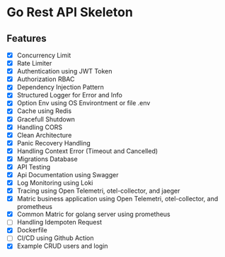 # Go Rest API Skeleton

## Features
- [X] Concurrency Limit
- [X] Rate Limiter
- [X] Authentication using JWT Token
- [X] Authorization RBAC
- [X] Dependency Injection Pattern
- [X] Structured Logger for Error and Info
- [X] Option Env using OS Environtment or file .env
- [X] Cache using Redis
- [X] Gracefull Shutdown
- [X] Handling CORS
- [X] Clean Architecture
- [X] Panic Recovery Handling
- [X] Handling Context Error (Timeout and Cancelled)
- [X] Migrations Database
- [X] API Testing
- [X] Api Documentation using Swagger
- [X] Log Monitoring using Loki
- [X] Tracing using Open Telemetri, otel-collector, and jaeger
- [X] Matric business application using Open Telemetri, otel-collector, and prometheus
- [X] Common Matric for golang server using prometheus
- [ ] Handling Idempoten Request
- [X] Dockerfile
- [ ] CI/CD using Github Action
- [X] Example CRUD users and login